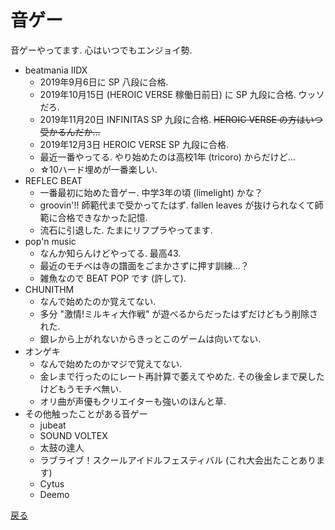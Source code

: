 # 音ゲー
音ゲーやってます. 心はいつでもエンジョイ勢.
* beatmania IIDX
    * 2019年9月6日に SP 八段に合格.
    * 2019年10月15日 (HEROIC VERSE 稼働日前日) に SP 九段に合格. ウッソだろ.
    * 2019年11月20日 INFINITAS SP 九段に合格. ~~HEROIC VERSE の方はいつ受かるんだか…~~
    * 2019年12月3日 HEROIC VERSE SP 九段に合格.
    * 最近一番やってる. やり始めたのは高校1年 (tricoro) からだけど…
    * ☆10ハード埋めが一番楽しい.
* REFLEC BEAT
    * 一番最初に始めた音ゲー. 中学3年の頃 (limelight) かな？
    * groovin'!! 師範代まで受かってたはず. fallen leaves が抜けられなくて師範に合格できなかった記憶.
    * 流石に引退した. たまにリフプラやってます.
* pop'n music
    * なんか知らんけどやってる. 最高43.
    * 最近のモチベは寺の譜面をごまかさずに押す訓練…？
    * 雑魚なので BEAT POP です (許して).
* CHUNITHM
    * なんで始めたのか覚えてない.
    * 多分 "激情!ミルキィ大作戦" が遊べるからだったはずだけどもう削除された.
    * 銀レから上がれないからきっとこのゲームは向いてない.
* オンゲキ
    * なんで始めたのかマジで覚えてない.
    * 金レまで行ったのにレート再計算で萎えてやめた. その後金レまで戻したけどもうモチベ無い.
    * オリ曲が声優もクリエイターも強いのほんと草.
* その他触ったことがある音ゲー
    * jubeat
    * SOUND VOLTEX
    * 太鼓の達人
    * ラブライブ！スクールアイドルフェスティバル (これ大会出たことあります)
    * Cytus
    * Deemo

[戻る](../..)